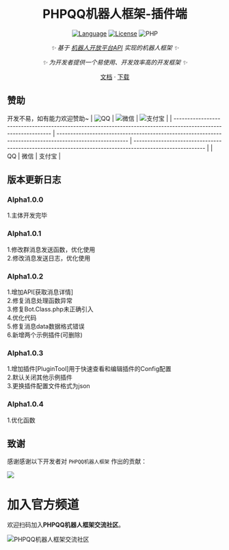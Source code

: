 <div align="center">
  
# PHPQQ机器人框架-插件端

[![Language](https://img.shields.io/badge/language-php-green.svg?style=plastic)](https://www.php.net/)
[![License](https://img.shields.io/badge/license-Apache-orange.svg?style=plastic)](https://github.com/QQBotSDK/PHPPulginServer/blob/master/LICENSE)
![PHP](https://img.shields.io/badge/php-8.0%2B-blue)

_✨ 基于 [机器人开放平台API](https://bot.q.qq.com/wiki/develop/api/) 实现的机器人框架 ✨_

_✨ 为开发者提供一个易使用、开发效率高的开发框架 ✨_

[文档](https://game.lihouse.xyz/PHPBotPluginServer/Docs)
·
[下载](https://github.com/QQBotSDK/PHPPulginServer/releases/)

</div>

## 赞助

开发不易，如有能力欢迎赞助~
| ![QQ](https://game.lihouse.xyz/PHPBotPluginServer/Image/qqqrcode.jpg) | ![微信](https://game.lihouse.xyz/PHPBotPluginServer/Image/wxqrcode.jpg) | ![支付宝](https://game.lihouse.xyz/PHPBotPluginServer/Image/zfbqrcode.jpg) |
| --------------------------------------------------------------------------------------------------------------- | -------------------------------------------------------------------------------------------------------- | -------------------------------------------------------------------------------------------------------- |
| QQ | 微信 | 支付宝 |

## 版本更新日志
### Alpha1.0.0
1.主体开发完毕<br>
### Alpha1.0.1
1.修改群消息发送函数，优化使用<br>
2.修改消息发送日志，优化使用<br>
### Alpha1.0.2
1.增加API[获取消息详情]<br>
2.修复消息处理函数异常<br>
3.修复Bot.Class.php未正确引入<br>
4.优化代码<br>
5.修复消息data数据格式错误<br>
6.新增两个示例插件(可删除)<br>
### Alpha1.0.3
1.增加插件[PluginTool]用于快速查看和编辑插件的Config配置<br>
2.默认关闭其他示例插件<br>
3.更换插件配置文件格式为json<br>
### Alpha1.0.4
1.优化函数<br>

## 致谢

感谢感谢以下开发者对 `PHPQQ机器人框架` 作出的贡献：

<a href="https://github.com/QQBotSDK/PHPPulginServer/graphs/contributors">
  <img src="https://contrib.rocks/image?repo=QQBotSDK/PHPPulginServer" />
</a>

# 加入官方频道

欢迎扫码加入**PHPQQ机器人框架交流社区**。

![PHPQQ机器人框架交流社区]()
